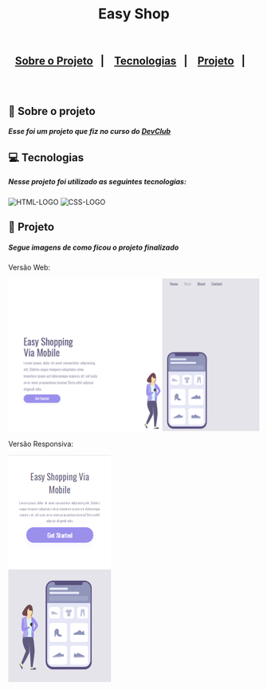 <h1 align=center>Easy Shop</h1>
<br>
<h2>
  
<p align="center">
  <a href="#house-Sobre-o-projeto">Sobre o Projeto</a>&nbsp;&nbsp;&nbsp;|&nbsp;&nbsp;&nbsp;
  <a href="#computer-Tecnologias">Tecnologias</a>&nbsp;&nbsp;&nbsp;|&nbsp;&nbsp;&nbsp;
  <a href="#book-Projeto">Projeto</a>&nbsp;&nbsp;&nbsp;|&nbsp;&nbsp;&nbsp;
</p>

<br>

## 🏡 Sobre o projeto

<h5>Esse foi um projeto que fiz no curso do <a href="https://rodolfomori.com.br/devclub">DevClub</a> </h5>

## 💻 Tecnologias

<h5>Nesse projeto foi utilizado as seguintes tecnologias:</h5>
<img src="https://img.shields.io/badge/HTML5-E34F26?style=for-the-badge&logo=html5&logoColor=white" alt="HTML-LOGO">
<img src="https://img.shields.io/badge/CSS3-1572B6?style=for-the-badge&logo=css3&logoColor=white" alt="CSS-LOGO">

## 📖 Projeto

<h5>Segue imagens de como ficou o projeto finalizado</h5>
<p>Versão Web: </p>
<img src="https://github.com/cotelesse/Easy-Shop/blob/master/img/IMG-WEB.png?raw=true" max-width=75% >
<br>
<p>Versão Responsiva: </p>
<img src="https://github.com/cotelesse/Easy-Shop/blob/master/img/IMG-MOBILE.png?raw=true" max-width=75% >
